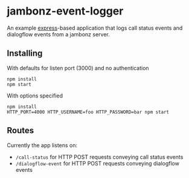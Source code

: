 # jambonz-event-logger

An example [express](https://expressjs.com/)-based application that logs call status events and dialogflow events from a jambonz server.

## Installing

With defaults for listen port (3000) and no authentication
```
npm install
npm start
```

With options specified
```
npm install
HTTP_PORT=4000 HTTP_USERNAME=foo HTTP_PASSWORD=bar npm start
```

## Routes
Currently the app listens on:
- `/call-status` for HTTP POST requests conveying call status events
- `/dialogflow-event` for HTTP POST requests conveying dialogflow events